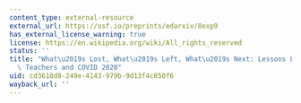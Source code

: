 ```yaml
---
content_type: external-resource
external_url: https://osf.io/preprints/edarxiv/8exp9
has_external_license_warning: true
license: https://en.wikipedia.org/wiki/All_rights_reserved
status: ''
title: "What\u2019s Lost, What\u2019s Left, What\u2019s Next: Lessons Learns from\
  \ Teachers and COVID 2020"
uid: cd3618d8-249e-4143-979b-9d13f4c850f6
wayback_url: ''
---
```

